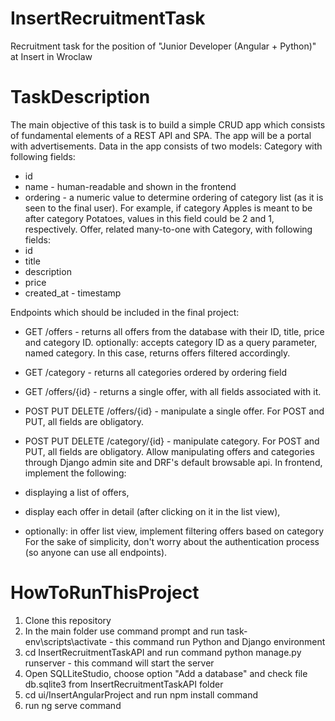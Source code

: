 # InsertRecruitmentTask
Recruitment task for the position of "Junior Developer (Angular + Python)" at Insert in Wroclaw

# TaskDescription
The main objective of this task is to build a simple CRUD app which consists of fundamental
elements of a REST API and SPA. The app will be a portal with advertisements.
Data in the app consists of two models:
Category with following fields:
- id
- name - human-readable and shown in the frontend
- ordering - a numeric value to determine ordering of category list (as it is seen
to the final user). For example, if category Apples is meant to be after category
Potatoes, values in this field could be 2 and 1, respectively.
Offer, related many-to-one with Category, with following fields:
- id
- title
- description
- price
- created_at - timestamp

Endpoints which should be included in the final project:
- GET /offers - returns all offers from the database with their ID, title, price and
category ID.
optionally: accepts category ID as a query parameter, named category. In this case,
returns offers filtered accordingly.
- GET /category - returns all categories ordered by ordering field
- GET /offers/{id} - returns a single offer, with all fields associated with it.

- POST PUT DELETE /offers/{id} - manipulate a single offer. For POST and PUT, all
fields are obligatory.
- POST PUT DELETE /category/{id} - manipulate category. For POST and PUT, all
fields are obligatory.
Allow manipulating offers and categories through Django admin site and DRF&#39;s default
browsable api.
In frontend, implement the following:
- displaying a list of offers,
- display each offer in detail (after clicking on it in the list view),
- optionally: in offer list view, implement filtering offers based on category
For the sake of simplicity, don&#39;t worry about the authentication process (so anyone can use all
endpoints).


# HowToRunThisProject
1. Clone this repository
2. In the main folder use command prompt and run task-env\scripts\activate - this command run Python and Django environment
3. cd InsertRecruitmentTaskAPI and run command python manage.py runserver - this command will start the server 
4. Open SQLLiteStudio, choose option "Add a database" and check file db.sqlite3 from InsertRecruitmentTaskAPI folder
5. cd ui/InsertAngularProject and run npm install command
6. run ng serve command
